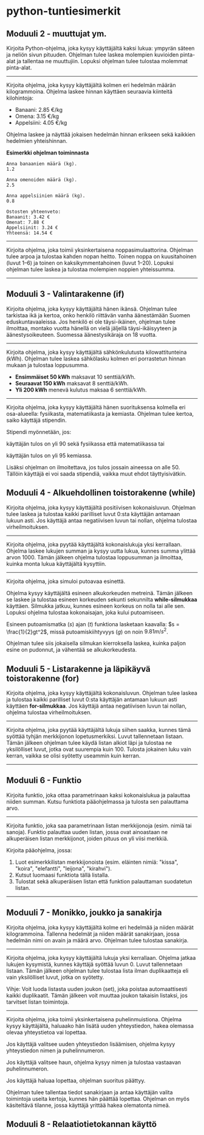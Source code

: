 # python-tuntiesimerkit

## Moduuli 2 - muuttujat ym.

Kirjoita Python-ohjelma, joka kysyy käyttäjältä kaksi lukua: ympyrän säteen ja neliön sivun pituuden. Ohjelman tulee laskea molempien kuvioiden pinta-alat ja tallentaa ne muuttujiin. Lopuksi ohjelman tulee tulostaa molemmat pinta-alat.

---

Kirjoita ohjelma, joka kysyy käyttäjältä kolmen eri hedelmän määrän kilogrammoina.
Ohjelma laskee hinnan käyttäen seuraavia kiinteitä kilohintoja:

* Banaani: 2.85 €/kg
* Omena: 3.15 €/kg
* Appelsiini: 4.05 €/kg

Ohjelma laskee ja näyttää jokaisen hedelmän hinnan erikseen sekä kaikkien hedelmien yhteishinnan.

**Esimerkki ohjelman toiminnasta**

```monospace
Anna banaanien määrä (kg).
1.2

Anna omenoiden määrä (kg).
2.5

Anna appelsiinien määrä (kg).
0.8

Ostosten yhteenveto:
Banaanit: 3.42 €
Omenat: 7.88 €
Appelsiinit: 3.24 €
Yhteensä: 14.54 €
```

---

Kirjoita ohjelma, joka toimii yksinkertaisena noppasimulaattorina. Ohjelman tulee arpoa ja tulostaa kahden nopan heitto. Toinen noppa on kuusitahoinen (luvut 1–6) ja toinen on kaksikymmentahoinen (luvut 1–20). Lopuksi ohjelman tulee laskea ja tulostaa molempien noppien yhteissumma.

---

## Moduuli 3 - Valintarakenne (if)

Kirjoita ohjelma, joka kysyy käyttäjältä hänen ikänsä. Ohjelman tulee tarkistaa ikä ja kertoa, onko henkilö riittävän vanha äänestämään Suomen eduskuntavaaleissa. Jos henkilö ei ole täysi-ikäinen, ohjelman tulee ilmoittaa, montako vuotta hänellä on vielä jäljellä täysi-ikäisyyteen ja äänestysoikeuteen. Suomessa äänestysikäraja on 18 vuotta.

---

Kirjoita ohjelma, joka kysyy käyttäjältä sähkönkulutusta kilowattitunteina (kWh). Ohjelman tulee laskea sähkölasku kolmen eri porrastetun hinnan mukaan ja tulostaa loppusumma.

* **Ensimmäiset 50 kWh** maksavat 10 senttiä/kWh.
* **Seuraavat 150 kWh** maksavat 8 senttiä/kWh.
* **Yli 200 kWh** menevä kulutus maksaa 6 senttiä/kWh.

---

Kirjoita ohjelma, joka kysyy käyttäjältä hänen suorituksensa kolmella eri osa-alueella: fysiikasta, matematiikasta ja kemiasta. Ohjelman tulee kertoa, saiko käyttäjä stipendin.

Stipendi myönnetään, jos:

käyttäjän tulos on yli 90 sekä fysiikassa että matematiikassa
tai

käyttäjän tulos on yli 95 kemiassa.

Lisäksi ohjelman on ilmoitettava, jos tulos jossain aineessa on alle 50. Tällöin käyttäjä ei voi saada stipendiä, vaikka muut ehdot täyttyisivätkin.

## Moduuli 4 - Alkuehdollinen toistorakenne (while)

Kirjoita ohjelma, joka kysyy käyttäjältä positiivisen kokonaisluvun. Ohjelman tulee laskea ja tulostaa kaikki parilliset luvut 0:sta käyttäjän antamaan lukuun asti. Jos käyttäjä antaa negatiivisen luvun tai nollan, ohjelma tulostaa virheilmoituksen.

---

Kirjoita ohjelma, joka pyytää käyttäjältä kokonaislukuja yksi kerrallaan. Ohjelma laskee lukujen summan ja kysyy uutta lukua, kunnes summa ylittää arvon 1000. Tämän jälkeen ohjelma tulostaa loppusumman ja ilmoittaa, kuinka monta lukua käyttäjältä kysyttiin.

---

Kirjoita ohjelma, joka simuloi putoavaa esinettä.

Ohjelma kysyy käyttäjältä esineen alkukorkeuden metreinä. Tämän jälkeen se laskee ja tulostaa esineen korkeuden sekunti sekunnilta **while-silmukkaa** käyttäen. Silmukka jatkuu, kunnes esineen korkeus on nolla tai alle sen. Lopuksi ohjelma tulostaa kokonaisajan, joka kului putoamiseen.

Esineen putoamismatka ($s$) ajan ($t$) funktiona lasketaan kaavalla: $s = \frac{1}{2}gt^2$, missä putoamiskiihtyvyys ($g$) on noin $9.81 m/s^2$.

Ohjelman tulee siis jokaisella silmukan kierroksella laskea, kuinka paljon esine on pudonnut, ja vähentää se alkukorkeudesta.

## Moduuli 5 - Listarakenne ja läpikäyvä toistorakenne (for)

Kirjoita ohjelma, joka kysyy käyttäjältä kokonaisluvun. Ohjelman tulee laskea ja tulostaa kaikki parilliset luvut 0:sta käyttäjän antamaan lukuun asti käyttäen **for-silmukkaa**. Jos käyttäjä antaa negatiivisen luvun tai nollan, ohjelma tulostaa virheilmoituksen.

---

Kirjoita ohjelma, joka pyytää käyttäjältä lukuja siihen saakka, kunnes tämä syöttää tyhjän merkkijonon lopetusmerkiksi. Luvut tallennetaan listaan. Tämän jälkeen ohjelman tulee käydä listan alkiot läpi ja tulostaa ne yksilölliset luvut, jotka ovat suurempia kuin 100. Tulosta jokainen luku vain kerran, vaikka se olisi syötetty useammin kuin kerran.

---

## Moduuli 6 - Funktio

Kirjoita funktio, joka ottaa parametrinaan kaksi kokonaislukua ja palauttaa niiden summan. Kutsu funktiota pääohjelmassa ja tulosta sen palauttama arvo.

---

Kirjoita funktio, joka saa parametrinaan listan merkkijonoja (esim. nimiä tai sanoja). Funktio palauttaa uuden listan, jossa ovat ainoastaan ne alkuperäisen listan merkkijonot, joiden pituus on yli viisi merkkiä.

Kirjoita pääohjelma, jossa:
1.  Luot esimerkkilistan merkkijonoista (esim. eläinten nimiä: "kissa", "koira", "elefantti", "leijona", "kirahvi").
2.  Kutsut luomaasi funktiota tällä listalla.
3.  Tulostat sekä alkuperäisen listan että funktion palauttaman suodatetun listan.

---

## Moduuli 7 - Monikko, joukko ja sanakirja

Kirjoita ohjelma, joka kysyy käyttäjältä kolme eri hedelmää ja niiden määrät kilogrammoina. Tallenna hedelmät ja niiden määrät sanakirjaan, jossa hedelmän nimi on avain ja määrä arvo. Ohjelman tulee tulostaa sanakirja.

---

Kirjoita ohjelma, joka kysyy käyttäjältä lukuja yksi kerrallaan. Ohjelma jatkaa lukujen kysymistä, kunnes käyttäjä syöttää luvun 0. Luvut tallennetaan listaan. Tämän jälkeen ohjelman tulee tulostaa lista ilman duplikaatteja eli vain yksilölliset luvut, jotka on syötetty.

Vihje:
Voit luoda listasta uuden joukon (set), joka poistaa automaattisesti kaikki duplikaatit. Tämän jälkeen voit muuttaa joukon takaisin listaksi, jos tarvitset listan toimintoja.

---

Kirjoita ohjelma, joka toimii yksinkertaisena puhelinmuistiona. Ohjelma kysyy käyttäjältä, haluaako hän lisätä uuden yhteystiedon, hakea olemassa olevaa yhteystietoa vai lopettaa.

Jos käyttäjä valitsee uuden yhteystiedon lisäämisen, ohjelma kysyy yhteystiedon nimen ja puhelinnumeron.

Jos käyttäjä valitsee haun, ohjelma kysyy nimen ja tulostaa vastaavan puhelinnumeron.

Jos käyttäjä haluaa lopettaa, ohjelman suoritus päättyy.

Ohjelman tulee tallentaa tiedot sanakirjaan ja antaa käyttäjän valita toimintoja useita kertoja, kunnes hän päättää lopettaa. Ohjelman on myös käsiteltävä tilanne, jossa käyttäjä yrittää hakea olematonta nimeä.

## Moduuli 8 - Relaatiotietokannan käyttö



